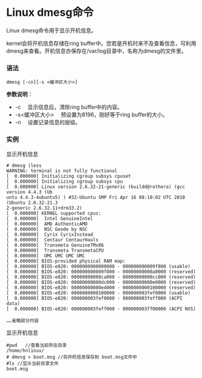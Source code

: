 
# Linux dmesg命令



Linux dmesg命令用于显示开机信息。

kernel会将开机信息存储在ring buffer中。您若是开机时来不及查看信息，可利用dmesg来查看。开机信息亦保存在/var/log目录中，名称为dmesg的文件里。

### 语法

```
dmesg [-cn][-s <缓冲区大小>]
```

**参数说明**：

*   -c 　显示信息后，清除ring buffer中的内容。
*   -s&lt;缓冲区大小&gt; 　预设置为8196，刚好等于ring buffer的大小。
*   -n 　设置记录信息的层级。

### 实例

显示开机信息

```
# dmesg |less
WARNING: terminal is not fully functional
[  0.000000] Initializing cgroup subsys cpuset
[  0.000000] Initializing cgroup subsys cpu
[  0.000000] Linux version 2.6.32-21-generic (buildd@rothera) (gcc version 4.4.3 (Ub
untu 4.4.3-4ubuntu5) ) #32-Ubuntu SMP Fri Apr 16 08:10:02 UTC 2010 (Ubuntu 2.6.32-21.3
2-generic 2.6.32.11+drm33.2)
[  0.000000] KERNEL supported cpus:
[  0.000000]  Intel GenuineIntel
[  0.000000]  AMD AuthenticAMD
[  0.000000]  NSC Geode by NSC
[  0.000000]  Cyrix CyrixInstead
[  0.000000]  Centaur CentaurHauls
[  0.000000]  Transmeta GenuineTMx86
[  0.000000]  Transmeta TransmetaCPU
[  0.000000]  UMC UMC UMC UMC
[  0.000000] BIOS-provided physical RAM map:
[  0.000000] BIOS-e820: 0000000000000000 - 000000000009f800 (usable)
[  0.000000] BIOS-e820: 000000000009f800 - 00000000000a0000 (reserved)
[  0.000000] BIOS-e820: 00000000000ca000 - 00000000000cc000 (reserved)
[  0.000000] BIOS-e820: 00000000000dc000 - 00000000000e0000 (reserved)
[  0.000000] BIOS-e820: 00000000000e4000 - 0000000000100000 (reserved)
[  0.000000] BIOS-e820: 0000000000100000 - 000000003fef0000 (usable)
[  0.000000] BIOS-e820: 000000003fef0000 - 000000003feff000 (ACPI data)
[  0.000000] BIOS-e820: 000000003feff000 - 000000003ff00000 (ACPI NVS)

……省略部分内容

```

显示开机信息

```
#pwd   //查看当前所在目录
/home/hnlinux/
# dmesg > boot.msg //将开机信息保存到 boot.msg文件中
#ls //显示当前目录文件
boot.msg

```



